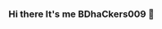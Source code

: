 ### Hi there It's me BDhaCkers009 👋

<!--
**BDhackers009/BDhackers009** is a ✨ _special_ ✨ repository because its `README.md` (this file) appears on your GitHub profile.

Here are some ideas to get you started:

- 🔭 I’m currently working on  Termux
- 🌱 I’m currently learning  Termux && python && bash
- 🤔 I’m looking for help with Termux
- 💬 Ask me about Termux Basics
- 📫 How to reach me: www.facebook.com/Learn.Termux.009
- ⚡ Fun fact: nothing
-->
